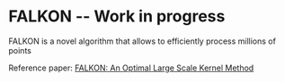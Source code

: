# FALKON -- Work in progress
FALKON is a novel algorithm that allows to efficiently process millions of points

Reference paper: [FALKON: An Optimal Large Scale Kernel Method](https://arxiv.org/abs/1705.10958)

